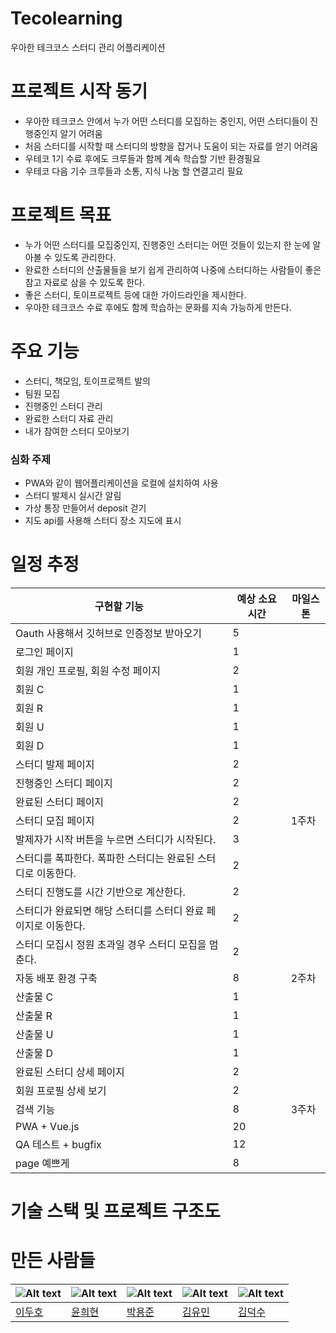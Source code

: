 # Tecolearning
우아한 테크코스 스터디 관리 어플리케이션

# 프로젝트 시작 동기

- 우아한 테크코스 안에서 누가 어떤 스터디를 모집하는 중인지, 어떤 스터디들이 진행중인지 알기 어려움
- 처음 스터디를 시작할 때 스터디의 방향을 잡거나 도움이 되는 자료를 얻기 어려움
- 우테코 1기 수료 후에도 크루들과 함께 계속 학습할 기반 환경필요
- 우테코 다음 기수 크루들과 소통, 지식 나눔 할 연결고리 필요

# 프로젝트 목표

- 누가 어떤 스터디를 모집중인지, 진행중인 스터디는 어떤 것들이 있는지 한 눈에 알아볼 수 있도록 관리한다.
- 완료한 스터디의 산출물들을 보기 쉽게 관리하여 나중에 스터디하는 사람들이 좋은 참고 자료로 삼을 수 있도록 한다.
- 좋은 스터디, 토이프로젝트 등에 대한 가이드라인을 제시한다.
- 우아한 테크코스 수료 후에도 함께 학습하는 문화를 지속 가능하게 만든다.

# 주요 기능

- 스터디, 책모임, 토이프로젝트 발의
- 팀원 모집
- 진행중인 스터디 관리
- 완료한 스터디 자료 관리
- 내가 참여한 스터디 모아보기

### 심화 주제
- PWA와 같이 웹어플리케이션을 로컬에 설치하여 사용
- 스터디 발제시 실시간 알림
- 가상 통장 만들어서 deposit 걷기
- 지도 api를 사용해 스터디 장소 지도에 표시

# 일정 추정
| **구현할 기능**                                                | **예상 소요 시간** | **마일스톤** |
|----------------------------------------------------------------|--------------------|--------------|
| Oauth 사용해서 깃허브로 인증정보 받아오기                      | 5                  |              |
| 로그인 페이지                                                  | 1                  |              |
| 회원 개인 프로필, 회원 수정 페이지                             | 2                  |              |
| 회원 C                                                         | 1                  |              |
| 회원 R                                                         | 1                  |              |
| 회원 U                                                         | 1                  |              |
| 회원 D                                                         | 1                  |              |
| 스터디 발제 페이지                                             | 2                  |              |
| 진행중인 스터디 페이지                                         | 2                  |              |
| 완료된 스터디 페이지                                           | 2                  |              |
| 스터디 모집 페이지                                             | 2                  | 1주차        |
| 발제자가 시작 버튼을 누르면 스터디가 시작된다.                 | 3                  |              |
| 스터디를 폭파한다. 폭파한 스터디는 완료된 스터디로 이동한다.   | 2                  |              |
| 스터디 진행도를 시간 기반으로 계산한다.                        | 2                  |              |
| 스터디가 완료되면 해당 스터디를 스터디 완료 페이지로 이동한다. | 2                  |              |
| 스터디 모집시 정원 초과일 경우 스터디 모집을 멈춘다.           | 2                  |              |
| 자동 배포 환경 구축                                            | 8                  | 2주차        |
| 산출물 C                                                       | 1                  |              |
| 산출물 R                                                       | 1                  |              |
| 산출물 U                                                       | 1                  |              |
| 산출물 D                                                       | 1                  |              |
| 완료된 스터디 상세 페이지                                      | 2                  |              |
| 회원 프로필 상세 보기                                          | 2                  |              |
| 검색 기능                                                      | 8                  | 3주차        |
| PWA + Vue.js                                                   | 20                 |              |
| QA 테스트 + bugfix                                             | 12                 |              |
| page 예쁘게                                                    | 8                  |              |

# 기술 스택 및 프로젝트 구조도

# 만든 사람들

| ![Alt text](https://avatars3.githubusercontent.com/u/43198414?s=400&v=4) | ![Alt text](https://avatars0.githubusercontent.com/u/25261302?s=460&v=4) | ![Alt text](https://avatars1.githubusercontent.com/u/45464819?s=400&v=4) | ![Alt text](https://avatars3.githubusercontent.com/u/15668596?s=460&v=4) | ![Alt text](https://avatars1.githubusercontent.com/u/38533611?s=460&v=4) |
|--------------------------------------------|--------------------------------------------|--------------------------------------------|------------------------------------------|--------------------------------------------|
| [이두호](https://github.com/ddu0422)       | [윤희현](https://github.com/yunheehyeon)   | [박용준](https://github.com/ep1stas1s)     | [김유민](https://github.com/green4469)   | [김덕수](https://github.com/Deocksoo)      |

